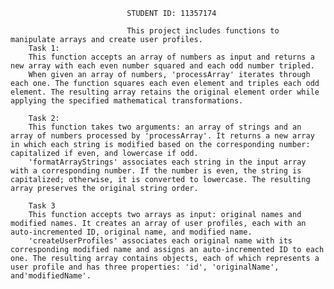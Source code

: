                               STUDENT ID: 11357174

                              This project includes functions to manipulate arrays and create user profiles.
        Task 1:
        This function accepts an array of numbers as input and returns a new array with each even number squared and each odd number tripled.
        When given an array of numbers, 'processArray' iterates through each one. The function squares each even element and triples each odd element. The resulting array retains the original element order while applying the specified mathematical transformations.

        Task 2:
        This function takes two arguments: an array of strings and an array of numbers processed by 'processArray'. It returns a new array in which each string is modified based on the corresponding number: capitalized if even, and lowercase if odd.
        'formatArrayStrings' associates each string in the input array with a corresponding number. If the number is even, the string is capitalized; otherwise, it is converted to lowercase. The resulting array preserves the original string order.

        Task 3
        This function accepts two arrays as input: original names and modified names. It creates an array of user profiles, each with an auto-incremented ID, original name, and modified name.
        'createUserProfiles' associates each original name with its corresponding modified name and assigns an auto-incremented ID to each one. The resulting array contains objects, each of which represents a user profile and has three properties: 'id', 'originalName', and'modifiedName'. 